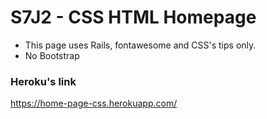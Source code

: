 # S7J2 - CSS HTML Homepage

* This page uses Rails, fontawesome and CSS's tips only.
* No Bootstrap

### Heroku's link

https://home-page-css.herokuapp.com/


